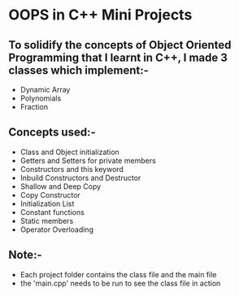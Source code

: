 # OOPS in C++ Mini Projects

## To solidify the concepts of Object Oriented Programming that I learnt in C++, I made 3 classes which implement:-
- Dynamic Array
- Polynomials
- Fraction

## Concepts used:-
- Class and Object initialization
- Getters and Setters for private members
- Constructors and this keyword
- Inbuild Constructors and Destructor
- Shallow and Deep Copy
- Copy Constructor
- Initialization List
- Constant functions
- Static members
- Operator Overloading

## Note:-
- Each project folder contains the class file and the main file
- the 'main.cpp' needs to be run to see the class file in action
